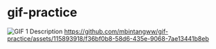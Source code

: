 # gif-practice

![GIF 1 Description](https://github.com/mbintangww/gif-practice/assets/115893918/cc8dbf8f-f8c3-41fe-b2a6-9d716b20b6cf)
https://github.com/mbintangww/gif-practice/assets/115893918/f36bf0b8-58d6-435e-9068-7ae13441b8eb
